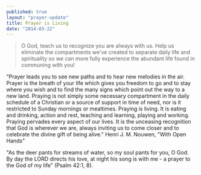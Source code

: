 ```yaml
---
published: true
layout: "prayer-update"
title: Prayer is Living
date: "2014-03-22"
---
```


>O God, teach us to recognize you are always with us.  Help us eliminate the compartments we've created to separate daily life and spirituality so we can more fully experience the abundant life found in communing with you! 

"Prayer leads you to see new paths and to hear new melodies in the air.  Prayer is the breath of your life which gives you freedom to go and to stay where you wish and to find the many signs which point out the way to a new land.  Praying is not simply some necessary compartment in the daily schedule of a Christian or a source of support in time of need, nor is it restricted to Sunday mornings or mealtimes.  Praying is living.  It is eating and drinking, action and rest, teaching and learning, playing and working.  Praying pervades every aspect of our lives.  It is the unceasing recognition that God is wherever we are, always inviting us to come closer and to celebrate the divine gift of being alive."
Henri J. M. Nouwen, "With Open Hands"

"As the deer pants for streams of water, so my soul pants for you, O God.
By day the LORD directs his love, at night his song is with me - a prayer to the God of my life" (Psalm 42:1, 8).